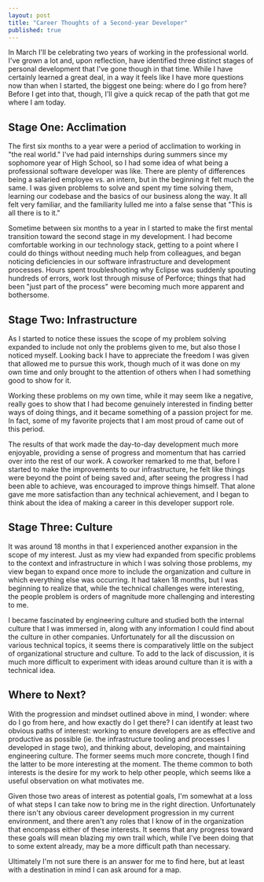 ```yaml
---
layout: post
title: "Career Thoughts of a Second-year Developer"
published: true
---
```


In March I'll be celebrating two years of working in the professional world. I've grown a lot and, upon reflection, have identified three distinct stages of personal development that I've gone though in that time. While I have certainly learned a great deal, in a way it feels like I have more questions now than when I started, the biggest one being: where do I go from here? Before I get into that, though, I'll give a quick recap of the path that got me where I am today.

## Stage One: Acclimation
The first six months to a year were a period of acclimation to working in "the real world." I've had paid internships during summers since my sophomore year of High School, so I had some idea of what being a professional software developer was like. There are plenty of differences being a salaried employee vs. an intern, but in the beginning it felt much the same. I was given problems to solve and spent my time solving them, learning our codebase and the basics of our business along the way. It all felt very familiar, and the familiarity lulled me into a false sense that "This is all there is to it."

Sometime between six months to a year in I started to make the first mental transition toward the second stage in my development. I had become comfortable working in our technology stack, getting to a point where I could do things without needing much help from colleagues, and began noticing deficiencies in our software infrastructure and development processes. Hours spent troubleshooting why Eclipse was suddenly spouting hundreds of errors, work lost through misuse of Perforce; things that had been "just part of the process" were becoming much more apparent and bothersome.

## Stage Two: Infrastructure
As I started to notice these issues the scope of my problem solving expanded to include not only the problems given to me, but also those I noticed myself. Looking back I have to appreciate the freedom I was given that allowed me to pursue this work, though much of it was done on my own time and only brought to the attention of others when I had something good to show for it. 

Working these problems on my own time, while it may seem like a negative, really goes to show that I had become genuinely interested in finding better ways of doing things, and it became something of a passion project for me. In fact, some of my favorite projects that I am most proud of came out of this period. 

The results of that work made the day-to-day development much more enjoyable, providing a sense of progress and momentum that has carried over into the rest of our work. A coworker remarked to me that, before I started to make the improvements to our infrastructure, he felt like things were beyond the point of being saved and, after seeing the progress I had been able to achieve, was encouraged to improve things himself. That alone gave me more satisfaction than any technical achievement, and I began to think about the idea of making a career in this developer support role. 

## Stage Three: Culture

It was around 18 months in that I experienced another expansion in the scope of my interest. Just as my view had expanded from specific problems to the context and infrastructure in which I was solving those problems, my view began to expand once more to include the organization and culture in which everything else was occurring. It had taken 18 months, but I was beginning to realize that, while the technical challenges were interesting, the people problem is orders of magnitude more challenging and interesting to me. 

I became fascinated by engineering culture and studied both the internal culture that I was immersed in, along with any information I could find about the culture in other companies. Unfortunately for all the discussion on various technical topics, it seems there is comparatively little on the subject of organizational structure and culture. To add to the lack of discussion, it is much more difficult to experiment with ideas around culture than it is with a technical idea.

## Where to Next?
With the progression and mindset outlined above in mind, I wonder: where do I go from here, and how exactly do I get there? I can identify at least two obvious paths of interest: working to ensure developers are as effective and productive as possible (ie. the infrastructure tooling and processes I developed in stage two), and thinking about, developing, and maintaining engineering culture. The former seems much more concrete, though I find the latter to be more interesting at the moment. The theme common to both interests is the desire for my work to help other people, which seems like a useful observation on what motivates me. 

Given those two areas of interest as potential goals, I'm somewhat at a loss of what steps I can take now to bring me in the right direction. Unfortunately there isn't any obvious career development progression in my current environment, and there aren't any roles that I know of in the organization that encompass either of these interests. It seems that any progress toward these goals will mean blazing my own trail which, while I've been doing that to some extent already, may be a more difficult path than necessary. 

Ultimately I'm not sure there is an answer for me to find here, but at least with a destination in mind I can ask around for a map.